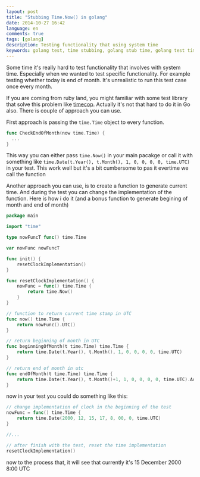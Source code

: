```yaml
---
layout: post
title: "Stubbing Time.Now() in golang"
date: 2014-10-27 16:42
language: en
comments: true
tags: [golang]
description: Testing functionality that using system time
keywords: golang test, time stubbing, golang stub time, golang test time
---
```


Some time it's really hard to test functionality that involves with system time.
Especially when we wanted to test specific functionality. For example testing
whether today is end of month. It's unrealistic to run this test case once every month.

If you are coming from ruby land, you might familiar with some test library that solve
this problem like [timecop][timecop]. Actually it's not that hard to do it in Go also.
There is couple of approach you can use.

First approach is passing the `time.Time` object to every function.

```go
func CheckEndOfMonth(now time.Time) {
  ...
}
```

This way you can either pass `time.Now()` in your main pacakge
or call it with something like `time.Date(t.Year(), t.Month(), 1, 0, 0, 0, 0, time.UTC)` in your test.
This work well but it's a bit cumbersome to pas it evertime we call the function

Another approach you can use, is to create a function to generate current time. And during the test
you can change the implementation of the function. Here is how i do it (and a bonus function to
generate begining of month and end of month)

```go
package main

import "time"

type nowFuncT func() time.Time

var nowFunc nowFuncT

func init() {
    resetClockImplementation()
}

func resetClockImplementation() {
    nowFunc = func() time.Time {
        return time.Now()
    }
}

// function to return current time stamp in UTC
func now() time.Time {
    return nowFunc().UTC()
}

// return beginning of month in UTC
func beginningOfMonth(t time.Time) time.Time {
    return time.Date(t.Year(), t.Month(), 1, 0, 0, 0, 0, time.UTC)
}

// return end of month in utc
func endOfMonth(t time.Time) time.Time {
    return time.Date(t.Year(), t.Month()+1, 1, 0, 0, 0, 0, time.UTC).Add(-1 * time.Nanosecond)
}

```

now in your test you could do something like this:

```go
// change implementation of clock in the beginning of the test
nowFunc = func() time.Time {
    return time.Date(2000, 12, 15, 17, 8, 00, 0, time.UTC)
}

//...

// after finish with the test, reset the time implementation
resetClockImplementation()

```

now to the process that, it will see that currently it's 15 December 2000 8:00 UTC

[timecop]: https://github.com/travisjeffery/timecop
